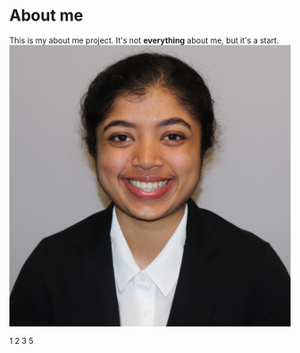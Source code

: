 # About me

This is my about me project. It's not **everything** about me, but it's a start.
![Picture of Nikhita](NikhitaShanker.png)

1
2
3
5

